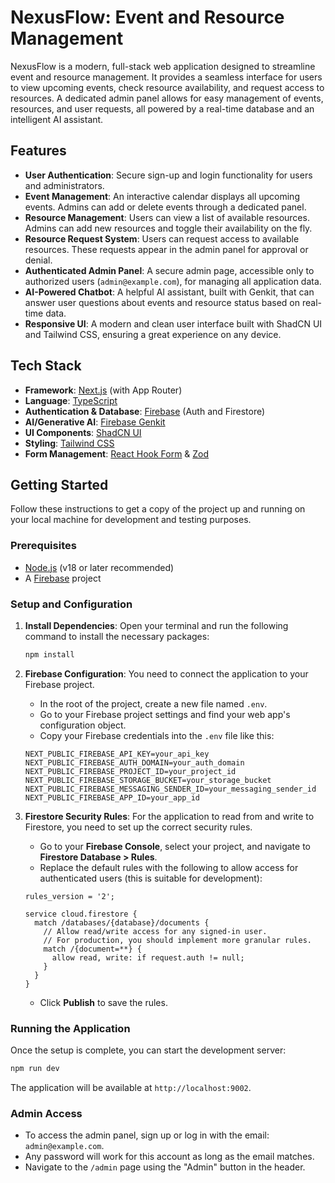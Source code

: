 # NexusFlow: Event and Resource Management

NexusFlow is a modern, full-stack web application designed to streamline event and resource management. It provides a seamless interface for users to view upcoming events, check resource availability, and request access to resources. A dedicated admin panel allows for easy management of events, resources, and user requests, all powered by a real-time database and an intelligent AI assistant.

## Features

- **User Authentication**: Secure sign-up and login functionality for users and administrators.
- **Event Management**: An interactive calendar displays all upcoming events. Admins can add or delete events through a dedicated panel.
- **Resource Management**: Users can view a list of available resources. Admins can add new resources and toggle their availability on the fly.
- **Resource Request System**: Users can request access to available resources. These requests appear in the admin panel for approval or denial.
- **Authenticated Admin Panel**: A secure admin page, accessible only to authorized users (`admin@example.com`), for managing all application data.
- **AI-Powered Chatbot**: A helpful AI assistant, built with Genkit, that can answer user questions about events and resource status based on real-time data.
- **Responsive UI**: A modern and clean user interface built with ShadCN UI and Tailwind CSS, ensuring a great experience on any device.

## Tech Stack

- **Framework**: [Next.js](https://nextjs.org/) (with App Router)
- **Language**: [TypeScript](https://www.typescriptlang.org/)
- **Authentication & Database**: [Firebase](https://firebase.google.com/) (Auth and Firestore)
- **AI/Generative AI**: [Firebase Genkit](https://firebase.google.com/docs/genkit)
- **UI Components**: [ShadCN UI](https://ui.shadcn.com/)
- **Styling**: [Tailwind CSS](https://tailwindcss.com/)
- **Form Management**: [React Hook Form](https://react-hook-form.com/) & [Zod](https://zod.dev/)

## Getting Started

Follow these instructions to get a copy of the project up and running on your local machine for development and testing purposes.

### Prerequisites

- [Node.js](https://nodejs.org/) (v18 or later recommended)
- A [Firebase](https://firebase.google.com/) project

### Setup and Configuration

1.  **Install Dependencies**:
    Open your terminal and run the following command to install the necessary packages:
    ```bash
    npm install
    ```

2.  **Firebase Configuration**:
    You need to connect the application to your Firebase project.

    - In the root of the project, create a new file named `.env`.
    - Go to your Firebase project settings and find your web app's configuration object.
    - Copy your Firebase credentials into the `.env` file like this:

    ```env
    NEXT_PUBLIC_FIREBASE_API_KEY=your_api_key
    NEXT_PUBLIC_FIREBASE_AUTH_DOMAIN=your_auth_domain
    NEXT_PUBLIC_FIREBASE_PROJECT_ID=your_project_id
    NEXT_PUBLIC_FIREBASE_STORAGE_BUCKET=your_storage_bucket
    NEXT_PUBLIC_FIREBASE_MESSAGING_SENDER_ID=your_messaging_sender_id
    NEXT_PUBLIC_FIREBASE_APP_ID=your_app_id
    ```

3.  **Firestore Security Rules**:
    For the application to read from and write to Firestore, you need to set up the correct security rules.

    - Go to your **Firebase Console**, select your project, and navigate to **Firestore Database > Rules**.
    - Replace the default rules with the following to allow access for authenticated users (this is suitable for development):

    ```
    rules_version = '2';

    service cloud.firestore {
      match /databases/{database}/documents {
        // Allow read/write access for any signed-in user.
        // For production, you should implement more granular rules.
        match /{document=**} {
          allow read, write: if request.auth != null;
        }
      }
    }
    ```
    - Click **Publish** to save the rules.

### Running the Application

Once the setup is complete, you can start the development server:

```bash
npm run dev
```

The application will be available at `http://localhost:9002`.

### Admin Access

- To access the admin panel, sign up or log in with the email: `admin@example.com`.
- Any password will work for this account as long as the email matches.
- Navigate to the `/admin` page using the "Admin" button in the header.
